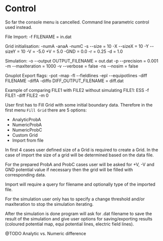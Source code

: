 Control
===

So far the console menu is cancelled. Command line parametric control used instead.

File Import:
-f FILENAME = in.dat

Grid initialisation:
-numA
-anaA
-numC
-s --size = 10
-X --sizeX = 10
-Y --sizeY = 10
-V = -5.0
+V = 5.0
-GND = 0.0
-r = 0.25
-d = 1.0

Simulation:
-o --output OUTPUT_FILENAME = out.dat
-p --precision = 0.001
-m --maxIteration = 1000
-v --verbose = false
-ns --nosim = false

Gnuplot Export flags:
-pot
-map
-fl --fieldlines
-epl --equipotlines
-diff FILENAME
-diffA
-diffo DIFF_OUTPUT_FILENAME = diff.dat

Example of comparing FILE1 with FILE2 without simulating FILE1: 
ESS -f FILE1 -diff FILE2 -m 0



User first has to Fill Grid with some initial boundary data. Therefore in the first menu `Fill Grid` there are 5 options:

- AnalyticProbA
- NumericProbA
- NumericProbC
- Custom Grid
- Import from file

In first 4 cases user defined size of a Grid is required to create a Grid. In the case of import the size of a grid will be determined based on the data file.

For the prepared ProbA and ProbC cases user will be asked for +V, -V and GND potential value if necessary then the grid will be filled with corresponding data.

Import will require a query for filename and optionally type of the imported file.

For the simulation user only has to specify a change threshold and/or maxIteration to stop the simulation iterating.

After the simulation is done program will ask for .dat filename to save the result of the simulation and give user options for saving/exporting results (coloured potential map, equi potential lines, electric field lines).  

@TODO Analytic vs. Numeric difference 
